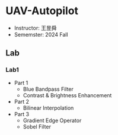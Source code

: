 # UAV-Autopilot
- Instructor: 王昱舜
- Sememster: 2024 Fall
## Lab
### Lab1
- Part 1
    - Blue Bandpass Filter
    - Contrast & Brightness Enhancement  
- Part 2
    - Bilinear Interpolation  
- Part 3
    - Gradient Edge Operator
    - Sobel Filter